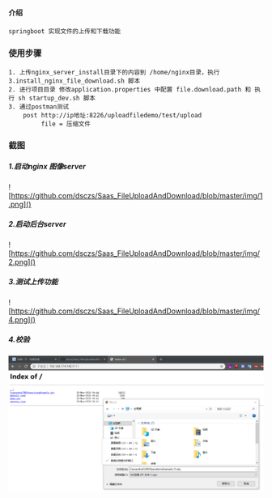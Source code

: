 #### 介绍
    springboot 实现文件的上传和下载功能

### 使用步骤
    1. 上传nginx_server_install目录下的内容到 /home/nginx目录，执行 3.install_nginx_file_download.sh 脚本
    2. 进行项目目录 修改application.properties 中配置 file.download.path 和 执行 sh startup_dev.sh 脚本 
    3. 通过postman测试 
        post http://ip地址:8226/uploadfiledemo/test/upload
             file = 压缩文件

### 截图

##### 1.启动nginx 图像server

![https://github.com/dsczs/Saas_FileUploadAndDownload/blob/master/img/1.png]()

##### 2.启动后台server

![https://github.com/dsczs/Saas_FileUploadAndDownload/blob/master/img/2.png]()

##### 3.测试上传功能

![https://github.com/dsczs/Saas_FileUploadAndDownload/blob/master/img/4.png]()

##### 4.校验

![image](https://github.com/dsczs/Saas_FileUploadAndDownload/blob/master/img/3.png)

